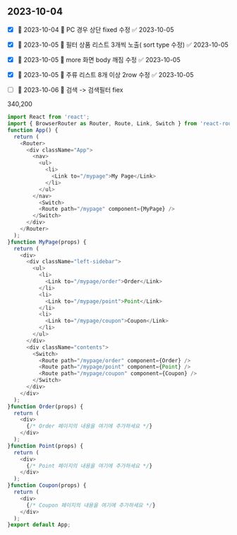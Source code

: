 

## 2023-10-04


- [x] 🛫 2023-10-04  🔼  PC 경우 상단 fixed 수정 ✅ 2023-10-05
- [x] 🛫 2023-10-05 🔼  필터 상품 리스트 3개씩 노출( sort  type 수정) ✅ 2023-10-05
- [x] 🛫 2023-10-05 🔼 more 화면 body 깨짐 수정 ✅ 2023-10-05
- [x] 🛫 2023-10-05 🔼  주류 리스트 8개 이상 2row 수정 ✅ 2023-10-05
- [ ] 🛫 2023-10-06 🔼  검색 -> 검색필터 fiex


340,200

```javascript
import React from 'react';  
import { BrowserRouter as Router, Route, Link, Switch } from 'react-router-dom';
function App() {  
  return (  
    <Router>  
      <div className="App">  
        <nav>  
          <ul>  
            <li>  
              <Link to="/mypage">My Page</Link>  
            </li>  
          </ul>  
        </nav>      
          <Switch>  
          <Route path="/mypage" component={MyPage} />  
        </Switch>  
      </div>  
    </Router>  
  );  
}function MyPage(props) {  
  return (  
    <div>  
      <div className="left-sidebar">  
        <ul>  
          <li>  
            <Link to="/mypage/order">Order</Link>  
          </li>  
          <li>  
            <Link to="/mypage/point">Point</Link>  
          </li>  
          <li>  
            <Link to="/mypage/coupon">Coupon</Link>  
          </li>  
        </ul>  
      </div>  
      <div className="contents">  
        <Switch>  
          <Route path="/mypage/order" component={Order} />  
          <Route path="/mypage/point" component={Point} />  
          <Route path="/mypage/coupon" component={Coupon} />  
        </Switch>  
      </div>  
    </div>  
  );  
}function Order(props) {  
  return (  
    <div>  
      {/* Order 페이지의 내용을 여기에 추가하세요 */}  
    </div>  
  );  
}function Point(props) {  
  return (  
    <div>  
      {/* Point 페이지의 내용을 여기에 추가하세요 */}  
    </div>  
  );  
}function Coupon(props) {  
  return (  
    <div>  
      {/* Coupon 페이지의 내용을 여기에 추가하세요 */}  
    </div>  
  );  
}export default App;
```